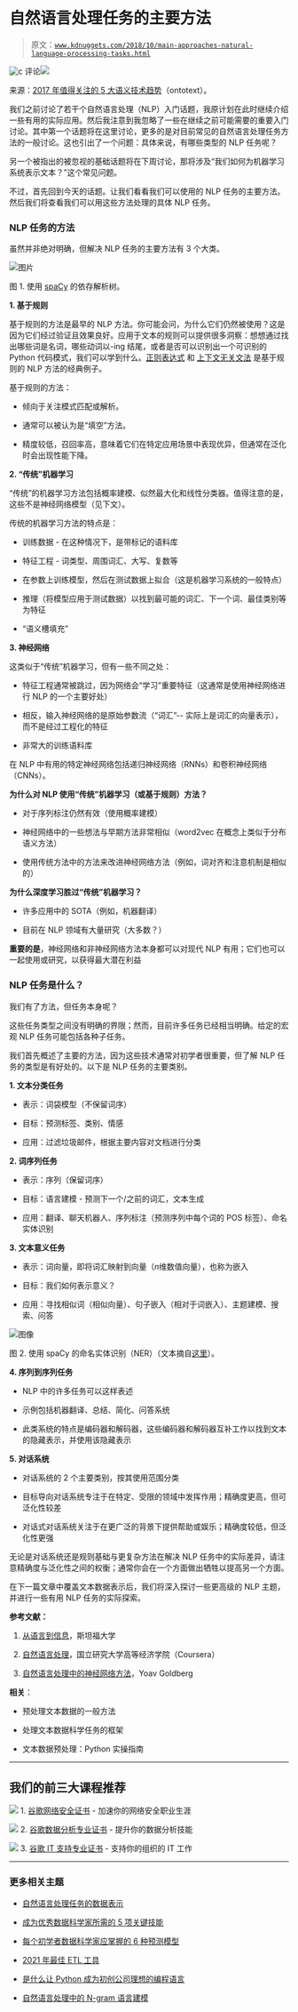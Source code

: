 # 自然语言处理任务的主要方法

> 原文：[`www.kdnuggets.com/2018/10/main-approaches-natural-language-processing-tasks.html`](https://www.kdnuggets.com/2018/10/main-approaches-natural-language-processing-tasks.html)

![c](img/3d9c022da2d331bb56691a9617b91b90.png) 评论![](img/b499b10448af1c7b977d5420fb0113a5.png)

来源：[2017 年值得关注的 5 大语义技术趋势](https://ontotext.com/top-5-semantic-technology-trends-2017/)（ontotext）。

我们之前讨论了若干个自然语言处理（NLP）入门话题，我原计划在此时继续介绍一些有用的实际应用。然后我注意到我忽略了一些在继续之前可能需要的重要入门讨论。其中第一个话题将在这里讨论，更多的是对目前常见的自然语言处理任务方法的一般讨论。这也引出了一个问题：具体来说，有哪些类型的 NLP 任务呢？

另一个被指出的被忽视的基础话题将在下周讨论，那将涉及“我们如何为机器学习系统表示文本？”这个常见问题。

不过，首先回到今天的话题。让我们看看我们可以使用的 NLP 任务的主要方法。然后我们将查看我们可以用这些方法处理的具体 NLP 任务。

### NLP 任务的方法

虽然并非绝对明确，但解决 NLP 任务的主要方法有 3 个大类。

![图片](img/06df8524acd26c1d5673e7fcf1602ad5.png)

图 1\. 使用 [spaCy](https://spacy.io/) 的依存解析树。

**1\. 基于规则**

基于规则的方法是最早的 NLP 方法。你可能会问，为什么它们仍然被使用？这是因为它们经过验证且效果良好。应用于文本的规则可以提供很多洞察：想想通过找出哪些词是名词，哪些动词以-ing 结尾，或者是否可以识别出一个可识别的 Python 代码模式，我们可以学到什么。[正则表达式](https://en.wikipedia.org/wiki/Regular_expression) 和 [上下文无关文法](https://en.wikipedia.org/wiki/Context-free_grammar) 是基于规则的 NLP 方法的经典例子。

基于规则的方法：

+   倾向于关注模式匹配或解析。

+   通常可以被认为是“填空”方法。

+   精度较低，召回率高，意味着它们在特定应用场景中表现优异，但通常在泛化时会出现性能下降。

**2\. “传统”机器学习**

“传统”的机器学习方法包括概率建模、似然最大化和线性分类器。值得注意的是，这些不是神经网络模型（见下文）。

传统的机器学习方法的特点是：

+   训练数据 - 在这种情况下，是带标记的语料库

+   特征工程 - 词类型、周围词汇、大写、复数等

+   在参数上训练模型，然后在测试数据上拟合（这是机器学习系统的一般特点）

+   推理（将模型应用于测试数据）以找到最可能的词汇、下一个词、最佳类别等为特征

+   “语义槽填充”

**3\. 神经网络**

这类似于“传统”机器学习，但有一些不同之处：

+   特征工程通常被跳过，因为网络会“学习”重要特征（这通常是使用神经网络进行 NLP 的一个主要好处）

+   相反，输入神经网络的是原始参数流（“词汇”-- 实际上是词汇的向量表示），而不是经过工程化的特征

+   非常大的训练语料库

在 NLP 中有用的特定神经网络包括递归神经网络（RNNs）和卷积神经网络（CNNs）。

**为什么对 NLP 使用“传统”机器学习（或基于规则）方法？**

+   对于序列标注仍然有效（使用概率建模）

+   神经网络中的一些想法与早期方法非常相似（word2vec 在概念上类似于分布语义方法）

+   使用传统方法中的方法来改进神经网络方法（例如，词对齐和注意机制是相似的）

**为什么深度学习胜过“传统”机器学习？**

+   许多应用中的 SOTA（例如，机器翻译）

+   目前在 NLP 领域有大量研究（大多数？）

**重要的是**，神经网络和非神经网络方法本身都可以对现代 NLP 有用；它们也可以一起使用或研究，以获得最大潜在利益

### NLP 任务是什么？

我们有了方法，但任务本身呢？

这些任务类型之间没有明确的界限；然而，目前许多任务已经相当明确。给定的宏观 NLP 任务可能包括各种子任务。

我们首先概述了主要的方法，因为这些技术通常对初学者很重要，但了解 NLP 任务的类型是有好处的。以下是 NLP 任务的主要类别。

**1\. 文本分类任务**

+   表示：词袋模型（不保留词序）

+   目标：预测标签、类别、情感

+   应用：过滤垃圾邮件，根据主要内容对文档进行分类

**2\. 词序列任务**

+   表示：序列（保留词序）

+   目标：语言建模 - 预测下一个/之前的词汇，文本生成

+   应用：翻译、聊天机器人、序列标注（预测序列中每个词的 POS 标签）、命名实体识别

**3\. 文本意义任务**

+   表示：词向量，即将词汇映射到向量（*n*维数值向量），也称为嵌入

+   目标：我们如何表示意义？

+   应用：寻找相似词（相似向量）、句子嵌入（相对于词嵌入）、主题建模、搜索、问答

![图像](img/5b9fbdd9038ed540762215991c040a03.png)

图 2\. 使用 spaCy 的命名实体识别（NER）（文本摘自[这里](https://www.nomadicmatt.com/travel-blogs/three-days-in-new-york-city/)）。

**4\. 序列到序列任务**

+   NLP 中的许多任务可以这样表述

+   示例包括机器翻译、总结、简化、问答系统

+   此类系统的特点是编码器和解码器，这些编码器和解码器互补工作以找到文本的隐藏表示，并使用该隐藏表示

**5\. 对话系统**

+   对话系统的 2 个主要类别，按其使用范围分类

+   目标导向对话系统专注于在特定、受限的领域中发挥作用；精确度更高，但可泛化性较差

+   对话式对话系统关注于在更广泛的背景下提供帮助或娱乐；精确度较低，但泛化性更强

无论是对话系统还是规则基础与更复杂方法在解决 NLP 任务中的实际差异，请注意精确度与泛化性之间的权衡；通常你会在一个方面做出牺牲以提高另一个方面。

在下一篇文章中覆盖文本数据表示后，我们将深入探讨一些更高级的 NLP 主题，并进行一些有用 NLP 任务的实际探索。

**参考文献：**

1.  [从语言到信息](https://web.stanford.edu/class/cs124/)，斯坦福大学

1.  [自然语言处理](https://www.coursera.org/learn/language-processing)，国立研究大学高等经济学院（Coursera）

1.  [自然语言处理中的神经网络方法](https://www.morganclaypool.com/doi/abs/10.2200/S00762ED1V01Y201703HLT037)，Yoav Goldberg

**相关**：

+   预处理文本数据的一般方法

+   处理文本数据科学任务的框架

+   文本数据预处理：Python 实操指南

* * *

## 我们的前三大课程推荐

![](img/0244c01ba9267c002ef39d4907e0b8fb.png) 1\. [谷歌网络安全证书](https://www.kdnuggets.com/google-cybersecurity) - 加速你的网络安全职业生涯

![](img/e225c49c3c91745821c8c0368bf04711.png) 2\. [谷歌数据分析专业证书](https://www.kdnuggets.com/google-data-analytics) - 提升你的数据分析技能

![](img/0244c01ba9267c002ef39d4907e0b8fb.png) 3\. [谷歌 IT 支持专业证书](https://www.kdnuggets.com/google-itsupport) - 支持你的组织的 IT 工作

* * *

### 更多相关主题

+   [自然语言处理任务的数据表示](https://www.kdnuggets.com/2018/11/data-representation-natural-language-processing.html)

+   [成为优秀数据科学家所需的 5 项关键技能](https://www.kdnuggets.com/2021/12/5-key-skills-needed-become-great-data-scientist.html)

+   [每个初学者数据科学家应掌握的 6 种预测模型](https://www.kdnuggets.com/2021/12/6-predictive-models-every-beginner-data-scientist-master.html)

+   [2021 年最佳 ETL 工具](https://www.kdnuggets.com/2021/12/mozart-best-etl-tools-2021.html)

+   [是什么让 Python 成为初创公司理想的编程语言](https://www.kdnuggets.com/2021/12/makes-python-ideal-programming-language-startups.html)

+   [自然语言处理中的 N-gram 语言建模](https://www.kdnuggets.com/2022/06/ngram-language-modeling-natural-language-processing.html)
